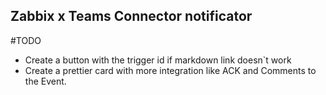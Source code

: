 ## Zabbix x Teams Connector notificator

#TODO 
* Create a button with the trigger id if markdown link doesn`t work
* Create a prettier card with more integration like ACK and Comments to the Event.